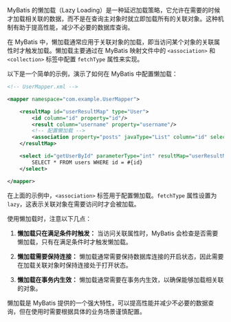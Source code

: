 MyBatis 的懒加载（Lazy Loading）是一种延迟加载策略，它允许在需要的时候才加载相关联的数据，而不是在查询主对象时就立即加载所有的关联对象。这种机制有助于提高性能，减少不必要的数据库查询。

在 MyBatis 中，懒加载通常应用于关联对象的加载，即当访问某个对象的关联属性时才触发加载。懒加载主要通过在 MyBatis 映射文件中的 `<association>` 和 `<collection>` 标签中配置 `fetchType` 属性来实现。

以下是一个简单的示例，演示了如何在 MyBatis 中配置懒加载：

```xml
<!-- UserMapper.xml -->

<mapper namespace="com.example.UserMapper">

    <resultMap id="userResultMap" type="User">
        <id column="id" property="id"/>
        <result column="username" property="username"/>
        <!-- 配置懒加载 -->
        <association property="posts" javaType="List" column="id" select="com.example.PostMapper.getPostsByUserId" fetchType="lazy"/>
    </resultMap>

    <select id="getUserById" parameterType="int" resultMap="userResultMap">
        SELECT * FROM users WHERE id = #{id}
    </select>

</mapper>
```

在上面的示例中，`<association>` 标签用于配置懒加载。`fetchType` 属性设置为 `lazy`，这表示关联对象在需要访问时才会被加载。

使用懒加载时，注意以下几点：

1. **懒加载只在满足条件时触发：** 当访问关联属性时，MyBatis 会检查是否需要懒加载，只有在满足条件时才触发懒加载。

2. **懒加载需要保持连接：** 懒加载通常需要保持数据库连接的开启状态，因此需要在加载关联对象时保持连接处于打开状态。

3. **懒加载在事务内生效：** 懒加载通常需要在事务内生效，以确保能够加载相关联的对象。

懒加载是 MyBatis 提供的一个强大特性，可以提高性能并减少不必要的数据查询，但在使用时需要根据具体的业务场景谨慎配置。